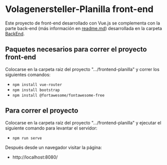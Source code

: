 # Volagenersteller-Planilla front-end 
Este proyecto de front-end desarrollado con Vue.js se complementa con la parte back-end (más información en [readme.md](/BackEnd/readme.md)) desarrollada en la carpeta [BackEnd](/BackEnd).

## Paquetes necesarios para correr el proyecto front-end

Colocarse en la carpeta raiz del proyecto ".../frontend-planilla" y correr los siguientes comandos:
  * `npm install vue-router`
  * `npm install bootstrap`
  * `npm install @fortawesome/fontawesome-free`

## Para correr el proyecto

Colocarse en la carpeta raíz del proyecto ".../frontend-planilla" y ejecutar el siguiente comando para levantar el servidor:
  * `npm run serve`

Después desde un navegador visitar la página:
  * http://localhost:8080/